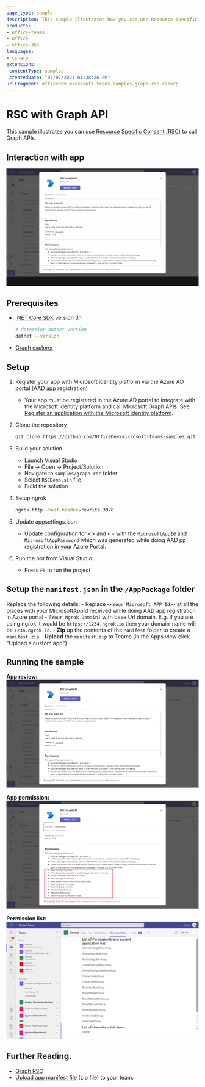 ```yaml
---
page_type: sample
description: This sample illustrates how you can use Resource Specific Consent (RSC) to call Graph APIs.
products:
- office-teams
- office
- office-365
languages:
- csharp
extensions:
 contentType: samples
 createdDate: "07/07/2021 01:38:26 PM"
urlFragment: officedev-microsoft-teams-samples-graph-rsc-csharp
---
```


# RSC with Graph API

This sample illustrates you can use [Resource Specific Consent (RSC)](https://docs.microsoft.com/en-us/microsoftteams/platform/graph-api/rsc/resource-specific-consent) to call Graph APIs.

## Interaction with app

![Broadcast from user](RSCDemo/Images/RSCDemo.gif)

## Prerequisites

- [.NET Core SDK](https://dotnet.microsoft.com/download) version 3.1

  ```bash
  # determine dotnet version
  dotnet --version
  ```

- [Graph explorer](https://developer.microsoft.com/en-us/graph/graph-explorer)    

## Setup

1) Register your app with Microsoft identity platform via the Azure AD portal (AAD app registration)
    - Your app must be registered in the Azure AD portal to integrate with the Microsoft identity platform and call Microsoft Graph APIs. See [Register an application with the Microsoft identity platform](https://docs.microsoft.com/en-us/graph/auth-register-app-v2). 

2) Clone the repository
   ```bash
   git clone https://github.com/OfficeDev/microsoft-teams-samples.git
   ```

3) Build your solution
      - Launch Visual Studio
      - File -> Open -> Project/Solution
      - Navigate to `samples/graph-rsc` folder
      - Select `RSCDemo.sln` file
      - Build the solution

4) Setup ngrok
      ```bash
      ngrok http -host-header=rewrite 3978
      ```

5)  Update appsettings.json
    - Update configuration for <<Client Id>> and <<Client Secret>> with the ```MicrosoftAppId``` and ```MicrosoftAppPassword``` which was generated while doing AAD pp registration in your Azure Portal.

6) Run the bot from Visual Studio: 
    - Press `F5` to run the project

## Setup the `manifest.json` in the `/AppPackage` folder 
   Replace the following details:
    - Replace `<<Your Microsoft APP Id>>` at all the places with your MicrosoftAppId received while doing AAD app registration in Azure portal
    - `[Your Ngrok Domain]` with base Url domain. E.g. if you are using ngrok it would be `https://1234.ngrok.io` then your domain-name will be `1234.ngrok.io`.
    - **Zip** up the contents of the `Manifest` folder to create a `manifest.zip`
    - **Upload** the `manifest.zip` to Teams (in the Apps view click "Upload a custom app")

## Running the sample

**App review:**
 ![Overview](RSCDemo/Images/Overview.png)

**App permission:**
 ![Permossion](RSCDemo/Images/Permission.png)

**Permission list:**
 ![Permissionlist](RSCDemo/Images/PermissionList.png)

## Further Reading.

- [Graph RSC](https://learn.microsoft.com/en-us/microsoftteams/platform/graph-api/rsc/resource-specific-consent)
- [Upload app manifest file](https://docs.microsoft.com/en-us/microsoftteams/platform/concepts/deploy-and-publish/apps-upload#load-your-package-into-teams) (zip file) to your team.
